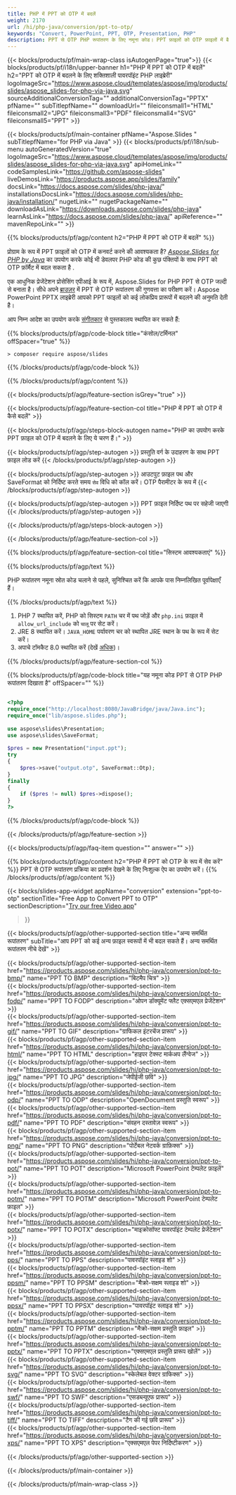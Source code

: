 ```yaml
---
title: PHP में PPT को OTP में बदलें
weight: 2170
url: /hi/php-java/conversion/ppt-to-otp/ 
keywords: "Convert, PowerPoint, PPT, OTP, Presentation, PHP"
description: PPT से OTP PHP रूपांतरण के लिए नमूना कोड। PPT फ़ाइलों को OTP फ़ाइलों में बैच रूपांतरण के लिए PowerPoint PHP API का उपयोग करें।
---
```


{{< blocks/products/pf/main-wrap-class isAutogenPage="true">}}
{{< blocks/products/pf/i18n/upper-banner h1="PHP में PPT को OTP में बदलें" h2="PPT को OTP में बदलने के लिए शक्तिशाली पावरपॉइंट PHP लाइब्रेरी" logoImageSrc="https://www.aspose.cloud/templates/aspose/img/products/slides/aspose_slides-for-php-via-java.svg" sourceAdditionalConversionTag="" additionalConversionTag="PPTX" pfName="" subTitlepfName="" downloadUrl="" fileiconsmall1="HTML" fileiconsmall2="JPG" fileiconsmall3="PDF" fileiconsmall4="SVG" fileiconsmall5="PPT" >}}

{{< blocks/products/pf/main-container pfName="Aspose.Slides " subTitlepfName="for PHP via Java" >}}
{{< blocks/products/pf/i18n/sub-menu autoGeneratedVersion="true" logoImageSrc="https://www.aspose.cloud/templates/aspose/img/products/slides/aspose_slides-for-php-via-java.svg" apiHomeLink="" codeSamplesLink="https://github.com/aspose-slides" liveDemosLink="https://products.aspose.app/slides/family" docsLink="https://docs.aspose.com/slides/php-java/" installationsDocsLink="https://docs.aspose.com/slides/php-java/installation/" nugetLink="" nugetPackageName="" downloadAsLink="https://downloads.aspose.com/slides/php-java" learnAsLink="https://docs.aspose.com/slides/php-java/" apiReference="" mavenRepoLink="" >}}

{{% blocks/products/pf/agp/content h2="PHP में PPT को OTP में बदलें" %}}

प्रोग्राम के रूप में PPT फ़ाइलों को OTP में कनवर्ट करने की आवश्यकता है? [*Aspose.Slides for PHP by Java*](https://products.aspose.com/slides/hi/php-java/) का उपयोग करके कोई भी डेवलपर PHP कोड की कुछ पंक्तियों के साथ PPT को OTP फ़ॉर्मैट में बदल सकता है .

एक आधुनिक प्रेजेंटेशन प्रोसेसिंग एपीआई के रूप में, Aspose.Slides for PHP PPT से OTP जल्दी से बनाता है। सीधे अपने [ब्राउज़र](https://products.aspose.app/slides/conversion) में PPT से OTP रूपांतरण की गुणवत्ता का परीक्षण करें। Aspose PowerPoint PPTX लाइब्रेरी आपको PPT फाइलों को कई लोकप्रिय प्रारूपों में बदलने की अनुमति देती है।

आप निम्न आदेश का उपयोग करके [संगीतकार](https://packagist.org/packages/aspose/slides) से पुस्तकालय स्थापित कर सकते हैं:

{{% blocks/products/pf/agp/code-block title="कंसोल/टर्मिनल" offSpacer="true" %}}

```console
> composer require aspose/slides 

```

{{% /blocks/products/pf/agp/code-block %}}

{{% /blocks/products/pf/agp/content %}}

{{< blocks/products/pf/agp/feature-section isGrey="true" >}}

{{< blocks/products/pf/agp/feature-section-col title="PHP में PPT को OTP में कैसे बदलें" >}}

{{< blocks/products/pf/agp/steps-block-autogen name="PHP का उपयोग करके PPT फ़ाइल को OTP में बदलने के लिए ये चरण हैं।" >}}

{{< blocks/products/pf/agp/step-autogen >}}
प्रस्तुति वर्ग के उदाहरण के साथ PPT फ़ाइल लोड करें
{{< /blocks/products/pf/agp/step-autogen >}}

{{< blocks/products/pf/agp/step-autogen >}}
आउटपुट फ़ाइल पथ और SaveFormat को निर्दिष्ट करते समय `सेव` विधि को कॉल करें। OTP पैरामीटर के रूप में
{{< /blocks/products/pf/agp/step-autogen >}}

{{< blocks/products/pf/agp/step-autogen >}}
PPT फ़ाइल निर्दिष्ट पथ पर सहेजी जाएगी
{{< /blocks/products/pf/agp/step-autogen >}}

{{< /blocks/products/pf/agp/steps-block-autogen >}}

{{< /blocks/products/pf/agp/feature-section-col >}}

{{% blocks/products/pf/agp/feature-section-col title="सिस्टम आवश्यकताएं" %}}

{{% blocks/products/pf/agp/text %}}

 PHP रूपांतरण नमूना स्रोत कोड चलाने से पहले, सुनिश्चित करें कि आपके पास निम्नलिखित पूर्वापेक्षाएँ हैं।

{{% /blocks/products/pf/agp/text %}}

1. PHP 7 स्थापित करें, PHP को सिस्टम `PATH` चर में पथ जोड़ें और `php.ini` फ़ाइल में `allow_url_include` को `चालू` पर सेट करें।
1. JRE 8 स्थापित करें। `JAVA_HOME` पर्यावरण चर को स्थापित JRE स्थान के पथ के रूप में सेट करें।
1. अपाचे टॉमकैट 8.0 स्थापित करें (देखें [अधिक](https://docs.aspose.com/slides/php-java/installation/))। 

{{% /blocks/products/pf/agp/feature-section-col %}}

{{% blocks/products/pf/agp/code-block title="यह नमूना कोड PPT से OTP PHP रूपांतरण दिखाता है" offSpacer="" %}}

```php

<?php
require_once("http://localhost:8080/JavaBridge/java/Java.inc");
require_once("lib/aspose.slides.php");
 
use aspose\slides\Presentation;
use aspose\slides\SaveFormat;
 
$pres = new Presentation("input.ppt");
try
{
    $pres->save("output.otp", SaveFormat::Otp);
}
finally
{
    if ($pres != null) $pres->dispose();
}
?>

```
{{% /blocks/products/pf/agp/code-block %}}

{{< /blocks/products/pf/agp/feature-section >}}

{{< blocks/products/pf/agp/faq-item question="" answer="" >}}
 
{{% blocks/products/pf/agp/content h2="PHP में PPT को OTP के रूप में सेव करें" %}}
PPT से OTP रूपांतरण प्रक्रिया का प्रदर्शन देखने के लिए निःशुल्क ऐप का उपयोग करें। 
{{% /blocks/products/pf/agp/content %}}

<!-- aboutfile Starts -->

{{< blocks/slides-app-widget 
appName="conversion"
extension="ppt-to-otp"
sectionTitle="Free App to Convert PPT to OTP" 
sectionDescription="[Try our free Video app](https://products.aspose.app/slides/video/)" 
>}}

<!-- aboutfile Ends -->

{{< blocks/products/pf/agp/other-supported-section title="अन्य समर्थित रूपांतरण" subTitle="आप PPT को कई अन्य फ़ाइल स्वरूपों में भी बदल सकते हैं। अन्य समर्थित रूपांतरण नीचे देखें" >}}

{{< blocks/products/pf/agp/other-supported-section-item href="https://products.aspose.com/slides/hi/php-java/conversion/ppt-to-bmp/" name="PPT TO BMP" description="बिटमैप चित्र" >}}  
{{< blocks/products/pf/agp/other-supported-section-item href="https://products.aspose.com/slides/hi/php-java/conversion/ppt-to-fodp/" name="PPT TO FODP" description="ओपन डॉक्यूमेंट फ्लैट एक्सएमएल प्रेजेंटेशन" >}}  
{{< blocks/products/pf/agp/other-supported-section-item href="https://products.aspose.com/slides/hi/php-java/conversion/ppt-to-gif/" name="PPT TO GIF" description="ग्राफिकल इंटरचेंज प्रारूप" >}}  
{{< blocks/products/pf/agp/other-supported-section-item href="https://products.aspose.com/slides/hi/php-java/conversion/ppt-to-html/" name="PPT TO HTML" description="हाइपर टेक्स्ट मार्कअप लैंग्वेज" >}}  
{{< blocks/products/pf/agp/other-supported-section-item href="https://products.aspose.com/slides/hi/php-java/conversion/ppt-to-jpg/" name="PPT TO JPG" description="जेपीईजी छवि" >}}  
{{< blocks/products/pf/agp/other-supported-section-item href="https://products.aspose.com/slides/hi/php-java/conversion/ppt-to-odp/" name="PPT TO ODP" description="OpenDocument प्रस्तुति स्वरूप" >}}  
{{< blocks/products/pf/agp/other-supported-section-item href="https://products.aspose.com/slides/hi/php-java/conversion/ppt-to-pdf/" name="PPT TO PDF" description="संवहन दस्तावेज़ स्वरूप" >}}  
{{< blocks/products/pf/agp/other-supported-section-item href="https://products.aspose.com/slides/hi/php-java/conversion/ppt-to-png/" name="PPT TO PNG" description="पोर्टेबल नेटवर्क ग्राफ़िक्स" >}}  
{{< blocks/products/pf/agp/other-supported-section-item href="https://products.aspose.com/slides/hi/php-java/conversion/ppt-to-pot/" name="PPT TO POT" description="Microsoft PowerPoint टेम्पलेट फ़ाइलें" >}}  
{{< blocks/products/pf/agp/other-supported-section-item href="https://products.aspose.com/slides/hi/php-java/conversion/ppt-to-potm/" name="PPT TO POTM" description="Microsoft PowerPoint टेम्पलेट फ़ाइल" >}}  
{{< blocks/products/pf/agp/other-supported-section-item href="https://products.aspose.com/slides/hi/php-java/conversion/ppt-to-potx/" name="PPT TO POTX" description="माइक्रोसॉफ्ट पावरपॉइंट टेम्पलेट प्रेजेंटेशन" >}}  
{{< blocks/products/pf/agp/other-supported-section-item href="https://products.aspose.com/slides/hi/php-java/conversion/ppt-to-pps/" name="PPT TO PPS" description="पावरपॉइंट स्लाइड शो" >}}  
{{< blocks/products/pf/agp/other-supported-section-item href="https://products.aspose.com/slides/hi/php-java/conversion/ppt-to-ppsm/" name="PPT TO PPSM" description="मैक्रो-सक्षम स्लाइड शो" >}}  
{{< blocks/products/pf/agp/other-supported-section-item href="https://products.aspose.com/slides/hi/php-java/conversion/ppt-to-ppsx/" name="PPT TO PPSX" description="पावरपॉइंट स्लाइड शो" >}}  
{{< blocks/products/pf/agp/other-supported-section-item href="https://products.aspose.com/slides/hi/php-java/conversion/ppt-to-pptm/" name="PPT TO PPTM" description="मैक्रो-सक्षम प्रस्तुति फ़ाइल" >}}  
{{< blocks/products/pf/agp/other-supported-section-item href="https://products.aspose.com/slides/hi/php-java/conversion/ppt-to-pptx/" name="PPT TO PPTX" description="एक्सएमएल प्रस्तुति प्रारूप खोलें" >}}  
{{< blocks/products/pf/agp/other-supported-section-item href="https://products.aspose.com/slides/hi/php-java/conversion/ppt-to-svg/" name="PPT TO SVG" description="स्केलेबल वेक्टर ग्राफिक्स" >}}  
{{< blocks/products/pf/agp/other-supported-section-item href="https://products.aspose.com/slides/hi/php-java/conversion/ppt-to-swf/" name="PPT TO SWF" description="एसडब्ल्यूएफ प्रारूप" >}}  
{{< blocks/products/pf/agp/other-supported-section-item href="https://products.aspose.com/slides/hi/php-java/conversion/ppt-to-tiff/" name="PPT TO TIFF" description="टैग की गई छवि प्रारूप" >}}  
{{< blocks/products/pf/agp/other-supported-section-item href="https://products.aspose.com/slides/hi/php-java/conversion/ppt-to-xps/" name="PPT TO XPS" description="एक्सएमएल पेपर निर्दिष्टीकरण" >}}  


{{< /blocks/products/pf/agp/other-supported-section >}}

{{< /blocks/products/pf/main-container >}}
    
{{< /blocks/products/pf/main-wrap-class >}}